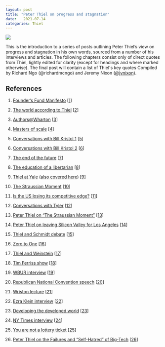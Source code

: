 ```yaml
---
layout: post
title: "Peter Thiel on progress and stagnation"
date:   2021-07-14
categories: Thiel
---
```



![](https://lh4.googleusercontent.com/LWyNpFQ5wuHHEJvrzOclaIXTpUUX3EgzKl4waj4bJHyz3HpLfTKrMze6jIpsItOYvAzUkGfmSVPahswZble4D5xyJFN6gFwvKZxb-QACV139ooXiOlH8kbijoNWPSHfu_DySdFkV)

This is the introduction to a series of posts outlining Peter Thiel’s view on progress and stagnation in his own words, sourced from a number of his interviews and articles. The following chapters consist only of direct quotes from Thiel, lightly edited for clarity (except for headings and where marked otherwise). The final post will contain a list of Thiel's key quotes Compiled by Richard Ngo (@richardmcngo) and Jeremy Nixon ([@jvnixon](https://twitter.com/JvNixon)).

## References

1. [Founder’s Fund Manifesto](https://foundersfund.com/the-future/) \[[1](https://foundersfund.com/the-future/)]

2. [The world according to Thiel](https://www.hoover.org/research/peter-thiel-transcript) \[[2](https://www.hoover.org/research/peter-thiel-transcript)]

3. [Authors@Wharton](https://knowledge.wharton.upenn.edu/article/peter-thiels-notes-on-startups/) \[[3](https://knowledge.wharton.upenn.edu/article/peter-thiels-notes-on-startups/)]

4. [Masters of scale](https://mastersofscale.com/wp-content/uploads/2018/10/mos-episode-transcript_-peter-thiel.pdf) \[[4](https://mastersofscale.com/wp-content/uploads/2018/10/mos-episode-transcript_-peter-thiel.pdf)]

5. [Conversations with Bill Kristol 1](https://conversationswithbillkristol.org/transcript/peter-thiel-transcript/) \[[5](https://conversationswithbillkristol.org/transcript/peter-thiel-transcript/)]

6. [Conversations with Bill Kristol 2](https://conversationswithbillkristol.org/transcript/peter-thiel-ii-transcript/) \[[6](https://conversationswithbillkristol.org/transcript/peter-thiel-ii-transcript/)]

7. [The end of the future](https://www.nationalreview.com/2011/10/end-future-peter-thiel/) \[[7](https://www.nationalreview.com/2011/10/end-future-peter-thiel/)]

8. [The education of a libertarian](https://www.cato-unbound.org/2009/04/13/peter-thiel/education-libertarian) \[[8](https://www.cato-unbound.org/2009/04/13/peter-thiel/education-libertarian)]

9. [Thiel at Yale](https://som.yale.edu/blog/peter-thiel-at-yale-we-wanted-flying-cars-instead-we-got-140-characters) ([also covered here](https://yaledailynews.com/blog/2013/04/16/billionaire-investor-predicts-bleak-future-for-innovation/)) \[[9](https://yaledailynews.com/blog/2013/04/16/billionaire-investor-predicts-bleak-future-for-innovation/)]

10. [The Straussian Moment](https://www.evernote.com/shard/s542/client/snv?noteGuid=46c636b6-b404-45df-ab0a-1f84c6fdc8c2&noteKey=7c94233539b8258d72b395a063f3c589&sn) \[[10](https://www.evernote.com/shard/s542/client/snv?noteGuid=46c636b6-b404-45df-ab0a-1f84c6fdc8c2&noteKey=7c94233539b8258d72b395a063f3c589&sn)]

11. [Is the US losing its competitive edge?](https://www.hoover.org/research/what-us-worry-united-states-losing-its-competitive-edge) \[[11](https://www.hoover.org/research/what-us-worry-united-states-losing-its-competitive-edge)]

12. [Conversations with Tyler](https://medium.com/conversations-with-tyler/peter-thiel-on-the-future-of-innovation-77628a43c0dd) \[[12](https://medium.com/conversations-with-tyler/peter-thiel-on-the-future-of-innovation-77628a43c0dd)]

13. [Peter Thiel on “The Straussian Moment”](https://www.hoover.org/research/peter-thiel-straussian-moment) \[[13](https://www.hoover.org/research/peter-thiel-straussian-moment)]

14. [Peter Thiel on leaving Silicon Valley for Los Angeles](https://www.youtube.com/watch?v=v_NhYV63K5E) \[[14](https://www.youtube.com/watch?v=v_NhYV63K5E)]

15. [Thiel and Schmidt debate](https://www.youtube.com/watch?v=_IzAW18s3Wg) \[[15](https://www.youtube.com/watch?v=_IzAW18s3Wg)]

16. [Zero to One](https://www.amazon.com/Zero-One-Notes-Startups-Future/dp/B00M284NY2/ref=sr_1_1?dchild=1&keywords=zero+to+one&qid=1587710030&sr=8-1) \[[16](https://www.amazon.com/Zero-One-Notes-Startups-Future/dp/B00M284NY2/ref=sr_1_1?dchild=1&keywords=zero+to+one&qid=1587710030&sr=8-1)]

17. [Thiel and Weinstein](https://www.lesswrong.com/posts/5EnpGNG5xPGSPyuQn/peter-thiel-eric-weinstein-transcript-on-growth-violence-and) \[[17](https://www.lesswrong.com/posts/5EnpGNG5xPGSPyuQn/peter-thiel-eric-weinstein-transcript-on-growth-violence-and)]

18. [Tim Ferriss show](https://tim.blog/wp-content/uploads/2018/07/28-peter-thiel.pdf) \[[18](https://tim.blog/wp-content/uploads/2018/07/28-peter-thiel.pdf)]

19. [WBUR interview](https://www.wbur.org/onpoint/2014/09/30/transcript-peter-thiel-wants-us-all-to-go-from-zero-to-one) \[[19](https://www.wbur.org/onpoint/2014/09/30/transcript-peter-thiel-wants-us-all-to-go-from-zero-to-one)]

20. [Republican National Convention speech](https://time.com/4417679/republican-convention-peter-thiel-transcript/) \[[20](https://time.com/4417679/republican-convention-peter-thiel-transcript/)]

21. [Wriston lecture](https://www.manhattan-institute.org/events/2019-wriston-lecture-end-computer-age-thiel) \[[21](https://www.manhattan-institute.org/events/2019-wriston-lecture-end-computer-age-thiel)]

22. [Ezra Klein interview](https://www.vox.com/2014/11/14/7213833/peter-thiel-palantir-paypal) \[[22](https://www.vox.com/2014/11/14/7213833/peter-thiel-palantir-paypal)]

23. [Developing the developed world](https://www.independent.org/events/transcript.asp?id=165) \[[23](https://www.independent.org/events/transcript.asp?id=165)]

24. [NY Times interview](https://www.nytimes.com/2017/01/11/fashion/peter-thiel-donald-trump-silicon-valley-technology-gawker.html) \[[24](https://www.nytimes.com/2017/01/11/fashion/peter-thiel-donald-trump-silicon-valley-technology-gawker.html)]

25. [You are not a lottery ticket](https://www.youtube.com/watch?v=iZM_JmZdqCw&feature=youtu.be) \[[25](https://www.youtube.com/watch?v=iZM_JmZdqCw&feature=youtu.be)]

26. [Peter Thiel on the Failures and “Self-Hatred” of Big-Tech](https://www.youtube.com/watch?v=Ufm85wHJk5A) \[[26](https://www.youtube.com/watch?v=Ufm85wHJk5A)]
